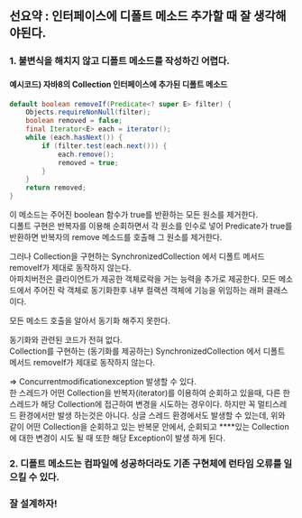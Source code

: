 ## 선요약 : 인터페이스에 디폴트 메소드 추가할 때 잘 생각해야된다.

### 1. 불변식을 해치지 않고 디폴트 메소드를 작성하긴 어렵다.

#### 예시코드) 자바8의 Collection 인터페이스에 추가된 디폴트 메소드   
```java
default boolean removeIf(Predicate<? super E> filter) {
    Objects.requireNonNull(filter);
    boolean removed = false;
    final Iterator<E> each = iterator();
    while (each.hasNext()) {
        if (filter.test(each.next())) {
            each.remove();
            removed = true;
        }
    }
    return removed;
}

```

이 메소드는 주어진 boolean 함수가 true를 반환하는 모든 원소를 제거한다.   
디폴트 구현은 반복자를 이용해 순회하면서 각 원소를 인수로 넣어 Predicate가 true를 반환하면 반복자의 remove 메소드를 호출해 그 원소를 제거한다.   

그러나  Collection을 구현하는 SynchronizedCollection 에서 디폴트 메서드 removeIf가 제대로 동작하지 않는다.   
아파치버전은 클라이언트가 제공한 객체로락을 거는 능력을 추가로 제공한다. 모든 메소드에서 주어진 락 객체로 동기화한후 내부 컬랙션 객체에 기능을 위임하는 래퍼 클래스이다.   

모든 메소드 호출을 알아서 동기화 해주지 못한다.   

동기화와 관련된 코드가 전혀 없다.   
Collection를 구현하는 (동기화를 제공하는) SynchronizedCollection 에서 디폴트 메서드 removeIf가 제대로 동작하지 않는다.   

=> Concurrentmodificationexception 발생할 수 있다.   
한 스레드가 어떤 Collection을 반복자(iterator)를 이용하여 순회하고 있을때, 다른 한스레드가 해당 Collection에 접근하여 변경을 시도하는 경우이다. 하지만 꼭 멀티스레드 환경에서만 발생 하는것은 아니다. 싱글 스레드 환경에서도 발생할 수 있는데, 위와 같이 어떤 Collection을 순회하고 있는 반복문 안에서, 순회되고 ****있는 Collection에 대한 변경이 시도 될 때 또한 해당 Exception이 발생 하게 된다.   


### 2. 디폴트 메소드는 컴파일에 성공하더라도 기존 구현체에 런타임 오류를 일으킬 수 있다.   

### 잘 설계하자!   
